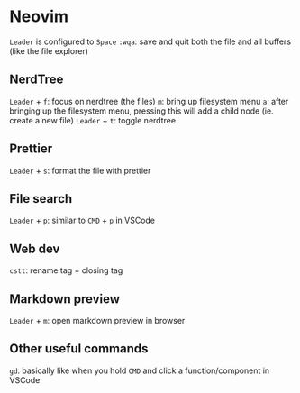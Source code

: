 # Neovim
`Leader` is configured to `Space`
`:wqa`: save and quit both the file and all buffers (like the file explorer)

## NerdTree
`Leader` + `f`: focus on nerdtree (the files)
`m`: bring up filesystem menu
`a`: after bringing up the filesystem menu, pressing this will add a child node (ie. create a new file)
`Leader` + `t`: toggle nerdtree

## Prettier
`Leader` + `s`: format the file with prettier

## File search
`Leader` + `p`: similar to `CMD` + `p` in VSCode

## Web dev
`cstt`: rename tag + closing tag

## Markdown preview
`Leader` + `m`: open markdown preview in browser

## Other useful commands
`gd`: basically like when you hold `CMD` and click a function/component in VSCode
